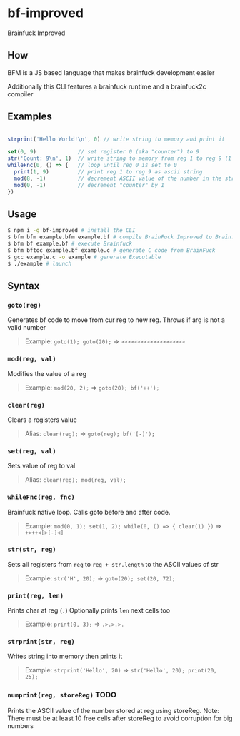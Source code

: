 # bf-improved

Brainfuck Improved

## How

BFM is a JS based language that makes brainfuck development easier

Additionally this CLI features a brainfuck runtime and a brainfuck2c compiler

## Examples

```js

strprint('Hello World!\n', 0) // write string to memory and print it

set(0, 9)             // set register 0 (aka "counter") to 9
str('Count: 9\n', 1)  // write string to memory from reg 1 to reg 9 (1 + 8)
whileFnc(0, () => {   // loop until reg 0 is set to 0
  print(1, 9)         // print reg 1 to reg 9 as ascii string
  mod(8, -1)          // decrement ASCII value of the number in the string
  mod(0, -1)          // decrement "counter" by 1
})
```

## Usage

```sh
$ npm i -g bf-improved # install the CLI
$ bfm bfm example.bfm example.bf # compile BrainFuck Improved to Brainfuck
$ bfm bf example.bf # execute Brainfuck
$ bfm bftoc example.bf example.c # generate C code from BrainFuck
$ gcc example.c -o example # generate Executable
$ ./example # launch
```

## Syntax

### `goto(reg)`

Generates bf code to move from cur reg to new reg. Throws if arg is not a valid number
> Example: `goto(1); goto(20);` => `>>>>>>>>>>>>>>>>>>>>`

### `mod(reg, val)`

Modifies the value of a reg
> Example: `mod(20, 2);` => `goto(20); bf('++');`

### `clear(reg)`

Clears a registers value
> Alias: `clear(reg);` => `goto(reg); bf('[-]');`

### `set(reg, val)`

Sets value of reg to val
> Alias: `clear(reg); mod(reg, val);`

### `whileFnc(reg, fnc)`

Brainfuck native loop. Calls goto before and after code.
> Example: `mod(0, 1); set(1, 2); while(0, () => { clear(1) })` => `+>++<[>[-]<]`

### `str(str, reg)`

Sets all registers from `reg` to `reg + str.length` to the ASCII values of str
> Example: `str('H', 20);` => `goto(20); set(20, 72);`

### `print(reg, len)`

Prints char at reg (`.`)
Optionally prints `len` next cells too
> Example: `print(0, 3);` => `.>.>.>.`

### `strprint(str, reg)`

Writes string into memory then prints it
> Example: `strprint('Hello', 20)` => `str('Hello', 20); print(20, 25);`

### `numprint(reg, storeReg)` **TODO**

Prints the ASCII value of the number stored at reg using storeReg.
Note: There must be at least 10 free cells after storeReg to avoid corruption for big numbers
